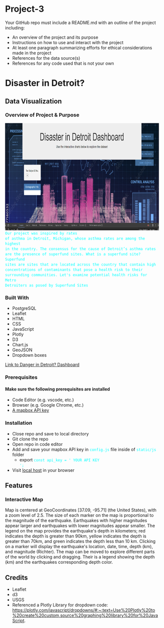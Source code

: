 # Project-3
Your GitHub repo must include a README.md with an outline of the project including:
* An overview of the project and its purpose
* Instructions on how to use and interact with the project
* At least one paragraph summarizing efforts for ethical considerations made in the project
* References for the data source(s)
* References for any code used that is not your own



# Disaster in Detroit?
## Data Visualization
### Overview of Project & Purpose 

<img align="right" width="650" height="350" src="https://github.com/molleighH/Project-3/blob/main/Resources/Images/DisasterDetroit.png">

<code style="color : aqua"> <samp>Our project was inspired by rates of asthma in Detroit, Michigan, whose asthma rates are among the highest in the country. The consensus for the cause of Detroit’s asthma rates are the presence of superfund sites. What is a superfund site? Superfund sites are sites that are located across the country that contain high concentrations of contaminants that pose a health risk to their surrounding communities. Let's examine potential health risks for Metro Detroiters as posed by Superfund Sites</samp> </code>


 ### Built With 
* PostgreSQL
* Leaflet
* HTML
* CSS
* JavaScript
* Plotly
* D3
* Chart.js
* GeoJSON
* Dropdown boxes

[Link to Danger in Detroit? Dashboard](https://molleighH.github.io/leaflet-challenge/)

### Prerequisites
#### Make sure the following prerequisites are installed
* Code Editor (e.g. vscode, etc.)
* Browser (e.g. Google Chrome, etc.)
* [A mapbox API key](https://www.mapbox.com/)

### Installation
* Close repo and save to local directory
* Git clone the repo
* Open repo in code editor
* Add and save your mapbox API key in <code style="color : aqua">config.js</code> file inside of <code style="color : aqua">static/js</code> folder 
    * export <code style="color : aqua">const api_key = ' YOUR API KEY ';</code>
* Visit [local host](http://localhost:5000/) in your browser

## Features

### Interactive Map
Map is centered at GeoCoordinates [37.09, -95.71] (the United States), with a zoom level of 2.5. The size of each marker on the map is proportional to the magnitude of the earthquake. Earthquakes with higher magnitudes appear larger and earthquakes with lower magnitudes appear smaller. The legend on the map provides the earthquake's depth in kilometers; red indicates the depth is greater than 90km, yellow indicates the depth is greater than 70km, and green indicates the depth less than 10 km. Clicking on a marker will display the earthquake's location, date, time, depth (km), and magnitude (Richter). The map can be moved to explore different parts of the world by clicking and dragging. Their is a legend showing the depth (km) and the earthquakes corresponding depth color. 

## Credits
* Leaflet
* d3
* USGS
* Referenced a Plotly Library for dropdown code: https://plotly.com/javascript/dropdowns/#:~:text=Use%20Plotly%20to%20create%20custom,source%20graphing%20library%20for%20JavaScript.
